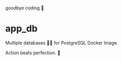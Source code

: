 goodbye coding 👋
# app_db

Multiple databases 🐳🐳 for PostgreSQL Docker Image

<!-- INSPIRATIONAL_QUOTE_START -->
Action beats perfection.
🦄
<!-- INSPIRATIONAL_QUOTE_END -->
